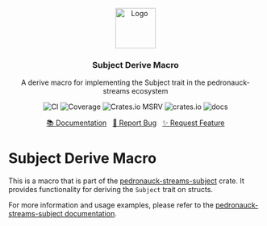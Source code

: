 <br/>
<div align="center">
    <a href="https://github.com/fuellabs/data-systems">
        <img src="https://fuellabs.notion.site/image/https%3A%2F%2Fprod-files-secure.s3.us-west-2.amazonaws.com%2F9ff3607d-8974-46e8-8373-e2c96344d6ff%2F81a0a0d9-f3c7-4ccb-8af5-40ca8a4140f9%2FFUEL_Symbol_Circle_Green_RGB.png?table=block&id=cb8fc88a-4fc3-4f28-a974-9c318a65a2c6&spaceId=9ff3607d-8974-46e8-8373-e2c96344d6ff&width=2000&userId=&cache=v2" alt="Logo" width="80" height="80">
    </a>
    <h3 align="center">Subject Derive Macro</h3>
    <p align="center">
        A derive macro for implementing the Subject trait in the pedronauck-streams ecosystem
    </p>
    <p align="center">
        <a href="https://github.com/FuelLabs/data-systems/actions/workflows/ci.yaml" style="text-decoration: none;">
            <img src="https://github.com/FuelLabs/data-systems/actions/workflows/ci.yaml/badge.svg?branch=main" alt="CI">
        </a>
        <a href="https://codecov.io/gh/FuelLabs/data-systems" style="text-decoration: none;">
            <img src="https://codecov.io/gh/FuelLabs/data-systems/graph/badge.svg?token=1zna00scwj" alt="Coverage">
        </a>
        <a href="https://crates.io/crates/subject-derive" style="text-decoration: none;">
            <img alt="Crates.io MSRV" src="https://img.shields.io/crates/msrv/subject-derive">
        </a>
        <a href="https://crates.io/crates/subject-derive" style="text-decoration: none;">
            <img src="https://img.shields.io/crates/v/subject-derive?label=latest" alt="crates.io">
        </a>
        <a href="https://docs.rs/subject-derive/" style="text-decoration: none;">
            <img src="https://docs.rs/subject-derive/badge.svg" alt="docs">
        </a>
    </p>
    <p align="center">
        <a href="https://docs.rs/subject-derive/">📚 Documentation</a>
        <span>&nbsp;</span>
        <a href="https://github.com/fuellabs/data-systems/issues/new?labels=bug&template=bug-report---.md">🐛 Report Bug</a>
        <span>&nbsp;</span>
        <a href="https://github.com/fuellabs/data-systems/issues/new?labels=enhancement&template=feature-request---.md">✨ Request Feature</a>
    </p>
</div>

# Subject Derive Macro

This is a macro that is part of the [pedronauck-streams-subject](https://github.com/fuellabs/data-systems/tree/main/crates/pedronauck-streams-subject) crate. It provides functionality for deriving the `Subject` trait on structs.

For more information and usage examples, please refer to the [pedronauck-streams-subject documentation](https://docs.rs/pedronauck-streams-subject/).
